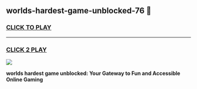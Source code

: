 
## worlds-hardest-game-unblocked-76 👋
<h3>
<a href="https://premium.freeplayer.one?title=worlds-hardest-game-unblocked-76&ref=14F">CLICK TO PLAY</a></h3>
<hr>

<h3>
<a href="https://premium.freeplayer.one?title=worlds-hardest-game-unblocked-76&ref=14F">CLICK 2 PLAY</a>
  
</h3>

<a href="https://premium.freeplayer.one?title=worlds-hardest-game-unblocked-76&ref=12F/"><img src="https://clearcache.store/games.png"></a>


**worlds hardest game unblocked: Your Gateway to Fun and Accessible Online Gaming**
